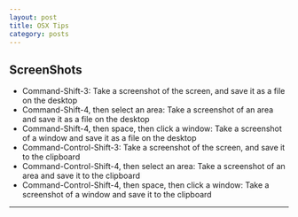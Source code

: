 ```yaml
---
layout: post
title: OSX Tips 
category: posts
---
```


ScreenShots
----
- Command-Shift-3: Take a screenshot of the screen, and save it as a file on the desktop
- Command-Shift-4, then select an area: Take a screenshot of an area and save it as a file on the desktop
- Command-Shift-4, then space, then click a window: Take a screenshot of a window and save it as a file on the desktop
- Command-Control-Shift-3: Take a screenshot of the screen, and save it to the clipboard
- Command-Control-Shift-4, then select an area: Take a screenshot of an area and save it to the clipboard
- Command-Control-Shift-4, then space, then click a window: Take a screenshot of a window and save it to the clipboard

---

